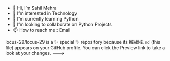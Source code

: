 - 👋 Hi, I’m Sahil Mehra
- 👀 I’m interested in Technology
- 🌱 I’m currently learning Python
- 💞️ I’m looking to collaborate on Python Projects
- 📫 How to reach me : Email

locus-29/locus-29 is a ✨ special ✨ repository because its `README.md` (this file) appears on your GitHub profile.
You can click the Preview link to take a look at your changes.
--->
